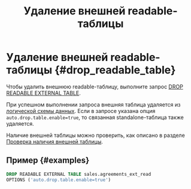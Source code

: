 ﻿---
layout: default
title: Удаление внешней readable-таблицы
nav_order: 12.4
parent: Управление схемой данных
grand_parent: Работа с системой
has_children: false
---

# Удаление внешней readable-таблицы {#drop_readable_table}

Чтобы удалить внешнюю readable-таблицу, 
выполните запрос [DROP READABLE EXTERNAL TABLE](../../../reference/sql_plus_requests/DROP_READABLE_EXTERNAL_TABLE/DROP_READABLE_EXTERNAL_TABLE.md). 

При успешном выполнении запроса внешняя таблица удаляется из 
[логической схемы данных](../../../overview/main_concepts/logical_schema/logical_schema.md). Если в запросе указана 
опция `auto.drop.table.enable=true`, то связанная standalone-таблица также удаляется.

Наличие внешней таблицы можно проверить, как описано в разделе 
[Проверка наличия внешней таблицы](../entity_presence_check/entity_presence_check.md#ext_table_check).

## Пример {#examples}

```sql
DROP READABLE EXTERNAL TABLE sales.agreements_ext_read
OPTIONS ('auto.drop.table.enable=true')
```